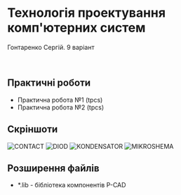 # Технологія проектування комп'ютерних систем</br>
<p>Гонтаренко Сергій. 9 варіант</p></br>
<h2>Практичні роботи</h2>
<ul>
  <li>Практична робота №1 (tpcs)</li>
  <li>Практична робота №2 (tpcs)</li>
</ul>
<h2>Скріншоти</h2>

 ![CONTACT](https://user-images.githubusercontent.com/35502023/82731936-c0edbf00-9d12-11ea-86a2-4baee4e3945f.png)
 ![DIOD](https://user-images.githubusercontent.com/35502023/82731946-c8ad6380-9d12-11ea-9370-956b7139cc37.png)
 ![KONDENSATOR](https://user-images.githubusercontent.com/35502023/82731952-cfd47180-9d12-11ea-8d28-7b6b900e3d22.png)
 ![MIKROSHEMA](https://user-images.githubusercontent.com/35502023/82731955-d4008f00-9d12-11ea-8639-f0b69b94ebc2.png)

<h2>Розширення файлів</h2>
<ul>
  <li>*.lib - бібліотека компонентів P-CAD</li>
</ul>
